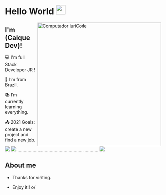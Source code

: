 <!--
- 👋 Hi, I’m @caiquedev25
- 👀 I’m interested in ...
- 🌱 I’m currently learning ...
- 💞️ I’m looking to collaborate on ...
- 📫 How to reach me ...
-->
# Hello World <img src=https://github.com/TheDudeThatCode/TheDudeThatCode/blob/master/Assets/Earth.gif width="30">
<img src="https://raw.githubusercontent.com/MicaelliMedeiros/micaellimedeiros/master/image/computer-illustration.png" min-width="400px" max-width="400px" width="400px" align="right" alt="Computador iuriCode">

## I'm (Caique Dev)!


:computer: I'm  full Stack Developer JR !

:house_with_garden: I’m from Brazil.

:books: I’m currently learning everything.

:outbox_tray: 2021 Goals: create a new project and find a new job.
 
 <!-- CSS-->
 <img src="https://img.shields.io/badge/CSS3-1572B6?style=for-the-badge&logo=css3&logoColor=white">
 <img src="https://img.shields.io/badge/JavaScript-F7DF1E?style=for-the-badge&logo=javascript&logoColor=black">
 <!-- java-->.................................................................
 <img src="https://img.shields.io/badge/Java-ED8B00?style=for-the-badge&logo=java&logoColor=white">


## About me




- Thanks for visiting.

- Enjoy it!! o/

